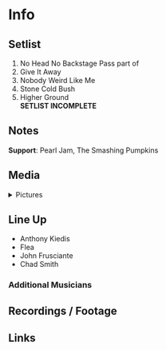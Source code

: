 # Info

## Setlist

1. No Head No Backstage Pass part of
2. Give It Away
3. Nobody Weird Like Me
4. Stone Cold Bush
5. Higher Ground
<br>**SETLIST INCOMPLETE**

## Notes

**Support**: Pearl Jam, The Smashing Pumpkins

## Media 

<details>
  <summary>Pictures</summary>
  <!--<img alt="Setlist" title="Setlist" src="_.jpg" height="200" />
  <img alt="Flyer" title="Flyer" src="_.jpg" height="200" />
  <img alt="Clipper" title="Clipper" src="_.jpg" height="200" />
  <img alt="Ticket" title="Ticket" src="_.jpg" height="200" />
  -->
</details>

## Line Up

* Anthony Kiedis
* Flea
* John Frusciante
* Chad Smith

### Additional Musicians

## Recordings / Footage

## Links
